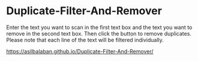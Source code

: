 # Duplicate-Filter-And-Remover
Enter the text you want to scan in the first text box and the text you want to remove in the second text box. Then click the button to remove duplicates. Please note that each line of the text will be filtered individually.

https://asilbalaban.github.io/Duplicate-Filter-And-Remover/
